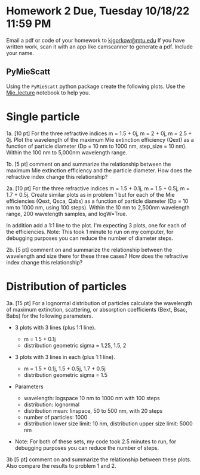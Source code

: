 # Homework 2 Due, Tuesday 10/18/22 11:59 PM
Email a pdf or code of your homework to kjgorkow@mtu.edu
If you have written work, scan it with an app like camscanner to generate a pdf.
Include your name.


## PyMieScatt
Using the `PyMieScatt` python package create the following plots. Use the [Mie_lecture](https://github.com/Gorkowski/Atmospheric_Science_Class/blob/main/Classes/Part2/Lec_Mie.ipynb) notebook to help you.

# Single particle
1a. [10 pt] For the three refractive indices m = 1.5 + 0j, m = 2 + 0j, m = 2.5 + 0j. Plot the wavelength of the maximum Mie extinction efficiency (Qext) as a function of particle diameter (Dp = 10 nm to 1000 nm, step_size = 10 nm). Within the 100 nm to 5,000nm wavelength range.

1b. [5 pt] comment on and summarize the relationship between the maximum Mie extinction efficiency and the particle diameter. How does the refractive index change this relationship?

2a. [10 pt] For the three refractive indices m = 1.5 + 0.1j, m = 1.5 + 0.5j, m = 1.7 + 0.5j. Create similar plots as in problem 1 but for each of the Mie efficiencies (Qext, Qsca, Qabs) as a function of particle diameter (Dp = 10 nm to 1000 nm, using 100 steps). Within the 10 nm to 2,500nm wavelength range, 200 wavelength samples, and logW=True.

In addition add a 1:1 line to the plot. I'm expecting 3 plots, one for each of the efficiencies.
Note: This took 1 minute to run on my computer, for debugging purposes you can reduce the number of diameter steps.

2b. [5 pt] comment on and summarize the relationship between the wavelength and size there for these three cases? How does the refractive index change this relationship?

# Distribution of particles
3a. [15 pt] For a lognormal distribution of particles calculate the wavelength of maximum extinction, scattering, or absorption coefficients (Bext, Bsac, Babs) for the following parameters.

- 3 plots with 3 lines (plus 1:1 line).
    * m = 1.5 + 0.1j
    * distribution geometric sigma = 1.25, 1.5, 2 


- 3 plots with 3 lines in each (plus 1:1 line).
    * m = 1.5 + 0.1j, 1.5 + 0.5j, 1.7 + 0.5j
    * distribution geometric sigma = 1.5

- Parameters
    * wavelength: logspace 10 nm to 1000 nm with 100 steps
    * distribution: lognormal 
    * distribution mean: linspace, 50 to 500 nm, with 20 steps
    * number of particles: 1000
    * distribution lower size limit: 10 nm, distribution upper size limit: 5000 nm

- Note: For both of these sets, my code took 2.5 minutes to run, for debugging purposes you can reduce the number of steps.


3b [5 pt] comment on and summarize the relationship between these plots. Also compare the results to problem 1 and 2.
